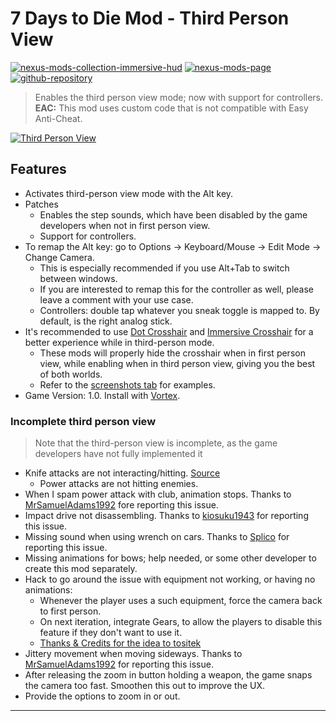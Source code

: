 [//]: # (DO NOT EDIT: This file has been autogenerated, any changes will be overwritten)
# 7 Days to Die Mod - Third Person View
[![nexus-mods-collection-immersive-hud](https://img.shields.io/badge/Nexus%20Mods%20Collection-Immersive%20HUD%20-orange?style=flat-square&logo=spinrilla)](https://next.nexusmods.com/7daystodie/collections/epfqzi) [![nexus-mods-page](https://img.shields.io/badge/Nexus%20Mod-Third%20Person%20View%20-orange?style=flat-square&logo=spinrilla)](https://www.nexusmods.com/7daystodie/mods/5903) [![github-repository](https://img.shields.io/badge/GitHub-Repository-green?style=flat-square&logo=github)](https://github.com/rdok/7daystodie_mod_third_person_view)

> Enables the third person view mode; now with support for controllers.  
> **EAC:** This mod uses custom code that is not compatible with Easy Anti-Cheat.
 
[![Third Person View](https://raw.githubusercontent.com/rdok/7daystodie_mod_third_person_view/main/documentation/showcase.gif)](https://www.nexusmods.com/7daystodie/mods/5903)

## Features
- Activates third-person view mode with the Alt key.
- Patches
  - Enables the step sounds, which have been disabled by the game developers when not in first person view.
  - Support for controllers.
- To remap the Alt key: go to Options -> Keyboard/Mouse -> Edit Mode -> Change Camera.
  - This is especially recommended if you use Alt+Tab to switch between windows.
  - If you are interested to remap this for the controller as well, please leave a comment with your use case.
  - Controllers: double tap whatever you sneak toggle is mapped to. By default, is the right analog stick.
- It's recommended to use [Dot Crosshair](https://www.nexusmods.com/7daystodie/mods/5640) and [Immersive Crosshair](https://www.nexusmods.com/7daystodie/mods/5601) for a better experience while in third-person mode.
  - These mods will properly hide the crosshair when in first person view, while enabling when in third person view, giving you the best of both worlds.
  - Refer to the [screenshots tab](https://staticdelivery.nexusmods.com/mods/1059/images/5903/5903-1724496760-686489418.jpeg) for examples.
- Game Version: 1.0. Install with [Vortex](https://www.nexusmods.com/about/vortex/).
   
### Incomplete third person view
> Note that the third-person view is incomplete, as the game developers have not fully implemented it  
- Knife attacks are not interacting/hitting. [Source](https://www.nexusmods.com/7daystodie/mods/5903?tab=posts&jump_to_comment=143245773)
  - Power attacks are not hitting enemies.
- When I spam power attack with club, animation stops. Thanks to [MrSamuelAdams1992](https://www.nexusmods.com/7daystodie/mods/5903?tab=posts&jump_to_comment=143252268) fore reporting this issue.
- Impact drive not disassembling. Thanks to [kiosuku1943](https://www.nexusmods.com/7daystodie/mods/5903?tab=posts&jump_to_comment=143263098) for reporting this issue.
- Missing sound when using wrench on cars. Thanks to [Splico](https://www.nexusmods.com/7daystodie/mods/5903?tab=posts&jump_to_comment=143244357) for reporting this issue.
- Missing animations for bows; help needed, or some other developer to create this mod separately.
- Hack to go around the issue with equipment not working, or having no animations:
  - Whenever the player uses a such equipment, force the camera back to first person. 
  - On next iteration, integrate Gears, to allow the players to disable this feature if they don't want to use it.
  - [Thanks & Credits for the idea to tositek](https://www.nexusmods.com/7daystodie/mods/5903?tab=posts&jump_to_comment=143244432)
- Jittery movement when moving sideways. Thanks to [MrSamuelAdams1992](https://www.nexusmods.com/7daystodie/mods/5903?tab=posts&jump_to_comment=1432522680) for reporting this issue.
- After releasing the zoom in button holding a weapon, the game snaps the camera too fast. Smoothen this out to improve the UX.
- Provide the options to zoom in or out.

***

[//]: # (DO NOT EDIT: This file has been autogenerated, any changes will be overwritten)
